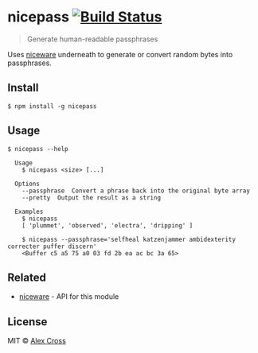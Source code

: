 # nicepass [![Build Status](https://travis-ci.org/awcross/nicepass.svg?branch=master)](https://travis-ci.org/awcross/nicepass)

> Generate human-readable passphrases

Uses [niceware](https://github.com/diracdeltas/niceware) underneath to generate or convert random bytes into passphrases.


## Install

```
$ npm install -g nicepass
```


## Usage

```
$ nicepass --help

  Usage
    $ nicepass <size> [...]

  Options
    --passphrase  Convert a phrase back into the original byte array
	--pretty  Output the result as a string

  Examples
    $ nicepass
    [ 'plummet', 'observed', 'electra', 'dripping' ]

    $ nicepass --passphrase='selfheal katzenjammer ambidexterity correcter puffer discern'
    <Buffer c5 a5 75 a0 03 fd 2b ea ac bc 3a 65>
```


## Related

- [niceware](https://github.com/diracdeltas/niceware) - API for this module



## License

MIT © [Alex Cross](http://alexcross.io)
